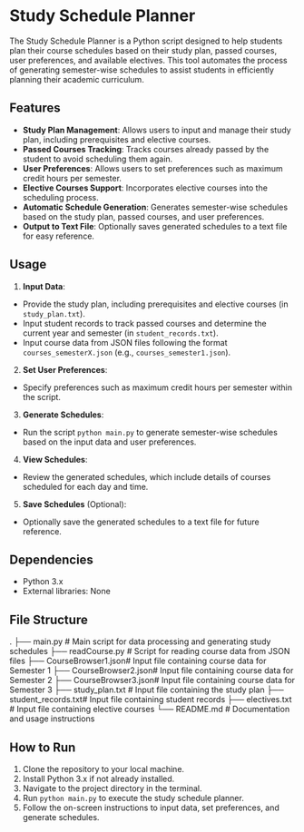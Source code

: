 # Study Schedule Planner

The Study Schedule Planner is a Python script designed to help students plan their course schedules based on their study plan, passed courses, user preferences, and available electives. This tool automates the process of generating semester-wise schedules to assist students in efficiently planning their academic curriculum.

## Features

- **Study Plan Management**: Allows users to input and manage their study plan, including prerequisites and elective courses.
- **Passed Courses Tracking**: Tracks courses already passed by the student to avoid scheduling them again.
- **User Preferences**: Allows users to set preferences such as maximum credit hours per semester.
- **Elective Courses Support**: Incorporates elective courses into the scheduling process.
- **Automatic Schedule Generation**: Generates semester-wise schedules based on the study plan, passed courses, and user preferences.
- **Output to Text File**: Optionally saves generated schedules to a text file for easy reference.

## Usage

1. **Input Data**:
  - Provide the study plan, including prerequisites and elective courses (in `study_plan.txt`).
  - Input student records to track passed courses and determine the current year and semester (in `student_records.txt`).
  - Input course data from JSON files following the format `courses_semesterX.json` (e.g., `courses_semester1.json`).

2. **Set User Preferences**:
  - Specify preferences such as maximum credit hours per semester within the script.

3. **Generate Schedules**:
  - Run the script `python main.py` to generate semester-wise schedules based on the input data and user preferences.

4. **View Schedules**:
  - Review the generated schedules, which include details of courses scheduled for each day and time.

5. **Save Schedules** (Optional):
  - Optionally save the generated schedules to a text file for future reference.

## Dependencies

- Python 3.x
- External libraries: None

## File Structure

.
├── main.py # Main script for data processing and generating study schedules
├── readCourse.py # Script for reading course data from JSON files
├── CourseBrowser1.json# Input file containing course data for Semester 1
├── CourseBrowser2.json# Input file containing course data for Semester 2
├── CourseBrowser3.json# Input file containing course data for Semester 3
├── study_plan.txt # Input file containing the study plan
├── student_records.txt# Input file containing student records
├── electives.txt # Input file containing elective courses
└── README.md # Documentation and usage instructions

## How to Run

1. Clone the repository to your local machine.
2. Install Python 3.x if not already installed.
3. Navigate to the project directory in the terminal.
4. Run `python main.py` to execute the study schedule planner.
5. Follow the on-screen instructions to input data, set preferences, and generate schedules.
